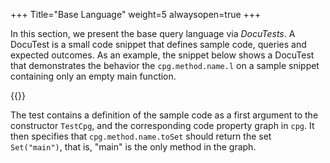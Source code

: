 +++
Title="Base Language"
weight=5
alwaysopen=true
+++

In this section, we present the base query language via *DocuTests*. A
DocuTest is a small code snippet that defines sample code, queries and
expected outcomes. As an example, the snippet below shows a DocuTest
that demonstrates the behavior the `cpg.method.name.l` on a sample
snippet containing only an empty main function.

{{<snippet file="codepropertygraph/semanticcpg/src/test/scala/io/shiftleft/semanticcpg/language/SampleDocuTest.scala" language="scala">}}

The test contains a definition of the sample code as a first argument
to the constructor `TestCpg`, and the corresponding code property
graph in `cpg`. It then specifies that `cpg.method.name.toSet` should
return the set `Set("main")`, that is, "main" is the only method in
the graph.

